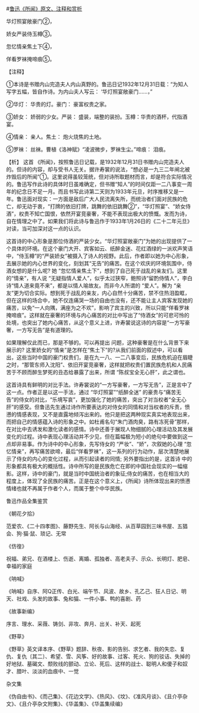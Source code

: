 #[鲁迅《所闻》原文、注释和赏析](https://www.vrrw.net/wx/9325.html)

华灯照宴敞豪门②，

娇女严装侍玉樽③。

忽忆情亲焦土下④，

佯看罗袜掩啼痕⑤。

【注释】

①本诗是书赠内山完造夫人内山真野的。鲁迅日记1932年12月31日载：“为知人写字五幅，皆自作诗。为内山夫人写云： ‘华灯照宴敞豪门……，”

②华灯： 华贵的灯。豪门： 豪富权贵之家。

③娇女： 娇弱的少女。严装： 盛装，端整的装扮。玉樽：华贵的酒杯，代指酒宴。

④情亲： 亲人。焦土： 炮火烧焦的土地。

⑤罗袜： 丝袜。曹植《洛神赋》“凌波微步，罗袜生尘。”啼痕： 泪痕。



【析】 这首 《所闻》，按照鲁迅日记载，是1932年12月31日书赠内山完造夫人的。但诗的内容，却与受书人无关。据许寿裳的说法，“想必是一九三二年闸北被炸毁后的所闻”①。这里说得虽较笼统，但对诗所取题材而言，却是符合实际情况的。鲁迅写作此诗的具体时日虽难确定，但书赠“知人”的时间仅距一二八事变一周年的纪念日不足一月。而且书写此诗第二天则为1933年元旦，时序推移又是一年。鲁迅面对现实：一方面是敌后广大人民流离失所，而统治者们面对民族的危亡，却无动于衷，“打牌的依旧打牌，跳舞的依旧跳舞②”，“华灯照宴”、“娇女侍酒”，权贵不知亡国恨，依然开宴竞豪奢，不能不表现出极大的愤慨。发而为诗，自在情理之中了。如果我们将此诗与鲁迅作于1933年1月26日的《二十二年元旦》对读，当可加深对这一点的认识。

这首诗的中心形象是那位侍酒的严装少女。“华灯照宴敞豪门”为她的出现提供了一个具体的环境。在这个豪门大开、宾客如云、纸醉金迷、花红酒绿的一派欢声笑语中，“侍玉樽”的“严装娇女”被摄入了诗人的视野。此后，作者即以她为中心形象，去展示她的内心世界的变化，刻划其“无告”的痛苦。在这个欢庆的环境氛围中，侍酒女想的是什么呢? 她 “忽忆情亲焦土下”，想到了自己死于战乱的亲友们。这里的“情亲”，有人说 “无疑指情人爱人”，似乎太过狭窄，鲍照诗“留酌侍情人”，李白诗“情人道来竟不来”，都是以情人喻故友。而非今人所谓的 “爱人”。解为 “亲友”更为切合实际。想到死于战乱的亲友，内心自然十分痛苦，禁不住热泪盈眶，但在这样的场合中，她不仅连痛哭一场的自由也没有，还不能让主人宾客发现她的痛苦，以免“一人向隅，满座为之不欢”，影响了宾主的兴致，所以只能“佯看罗袜掩啼痕”。这样就在豪奢的环境与内心痛苦的对比中写出了“侍酒女”的可悲可怜的处境，也突出了她内心痛苦，从这个意义上进，许寿裳说这诗的内容是“一方写豪奢，一方写无告”是有道理的。

如果理解仅此而已，那是不够的。可以再提出 问题，这种豪奢是在什么背景下来展示的? 这里娇女的“情亲”是怎样在“焦土下”的?从我们前面的叙述中，可以看出，这些当时中国的豪门权贵们，是在九一八、一二八事变后，民族危机迫在眉睫之时，“那管东师入沈阳”、依旧开宴竞豪奢，这样就把权贵们置民族危机和人民痛苦于不顾而醉生梦死的丑态给暴露了出来，所谓 “陈叔宝全无心肝”，此之谓也。

这首诗具有鲜明的对比手法。许寿裳说的“一方写豪奢，一方写无告”，正是言中了这一点。作者正是以这一手法，通过 “华灯照宴”“纸醉全迷” 的豪贵与“痛苦无告”的侍女的对比，“乐境写哀”，更加强化了她的痛苦，突出了对当权者“全无心肝”的感受。但鲁迅先生通过诗作所要表达的对侍女的同情和对当权者的斥责，愤懑的情感表现，又不是直露地倾泻出来的。他只是把这两种现实真实地表现出来，而把自己的情感蕴入诗的形象之中。如杜甫名句“朱门酒肉臭，路有冻死骨”那样，在对比中去诱发和激化读者的感情。诗中还善于展现人物细腻的心理活动及其发展变化的过程。诗中表现心理活动并不少见，但在篇幅极为短小的绝句中要做到这一点却非易事。作为诗中的中心形象，先写侍女的 “严妆”、“娇”，次叙她的心理 “忽忆情亲”，再写痛苦欲啼，最后“佯看罗袜”，这一系列的行为动作，层次清楚地展示了侍女的内心的变化过程，从而引起读者的同情; 另外要指出的是，这首诗 中的形象都具有极大的概括性。诗中所写的是民族危亡在即的中国社会现实的一幅缩影。这样，诗中的豪门，就是当时中国统治者的象征;侍女的痛苦，也在相当大的程度上，体现了全民族的痛苦。正是在这个意义上，《所闻》诗所体现出来的愤懑情绪也就不再属于作者个人，而属于整个中华民族。

鲁迅作品全集鉴赏

《朝花夕拾》

范爱农、《二十四孝图》、藤野先生、阿长与山海经、从百草园到三味书屋、五猖会、狗·猫·鼠、琐记、无常

《仿徨》

祝福、弟兄、在酒楼上、伤逝、离婚、孤独者、高老夫子、示众、长明灯、肥皂、幸福的家庭

《呐喊》

《呐喊》自序、阿Q正传、白光、端午节、风波、故乡、孔乙己、狂人日记、明天、社戏、头发的故事、兔和猫、一件小事、鸭的喜剧、药

《故事新编》

序言、理水、采薇、铸剑、非攻、奔月、出关、补天、起死

《野草》

《野草》英文译本序、《野草》题辞、秋夜、影的告别、求乞者、我的失恋、复仇、复仇〔其二〕、希望、雪、风筝、好的故事、过客、死火、狗的驳诘、失掉的好地狱、墓碣文、颓败线的颤动、立论、死后、这样的战士、聪明人和傻子和奴才、腊叶、淡淡的血痕中、一觉

杂文集

《伪自由书》、《而己集》、《花边文学》、《热风》、《坟》、《准风月谈》、《且介亭杂文》、《且介亭杂文附集》、《华盖集》、《华盖集续编》

